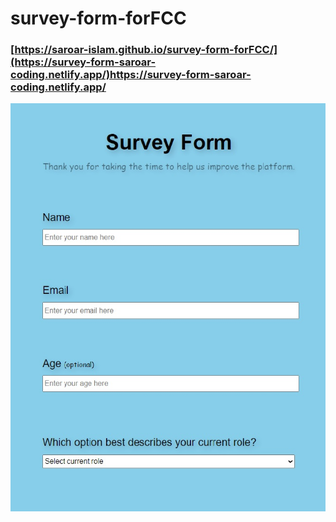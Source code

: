 # survey-form-forFCC
 
### [https://saroar-islam.github.io/survey-form-forFCC/](https://survey-form-saroar-coding.netlify.app/)https://survey-form-saroar-coding.netlify.app/


<img src="https://github.com/Saroar-Islam/survey-form-forFCC/blob/main/form.jpg?raw=true">
